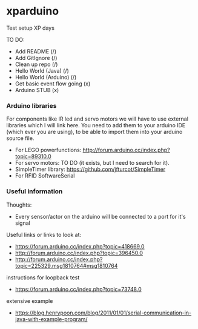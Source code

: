 # xparduino
Test setup XP days

TO DO:
 - Add README (/)
 - Add GitIgnore (/)
 - Clean up repo (/)
 - Hello World (Java) (/)
 - Hello World (Arduino) (/)
 - Get basic event flow going (x)
 - Arduino STUB (x)

<h3>Arduino libraries</h3>
For components like IR led and servo motors we will have to use external libraries which I will link here. You need to add them to your arduino IDE (which ever you are using), to be able to import them into your arduino source file. 
 
- For LEGO powerfunctions: http://forum.arduino.cc/index.php?topic=89310.0
- For servo motors: TO DO (it exists, but I need to search for it).
- SimpleTimer library: https://github.com/jfturcot/SimpleTimer
- For RFID SoftwareSerial

<h3>Useful information</h3>
    
Thoughts:
- Every sensor/actor on the arduino will be connected to a port for it's signal

Useful links or links to look at:
- https://forum.arduino.cc/index.php?topic=418669.0
- http://forum.arduino.cc/index.php?topic=396450.0
- http://forum.arduino.cc/index.php?topic=225329.msg1810764#msg1810764

instructions for loopback test
- https://forum.arduino.cc/index.php?topic=73748.0

extensive example
- https://blog.henrypoon.com/blog/2011/01/01/serial-communication-in-java-with-example-program/
